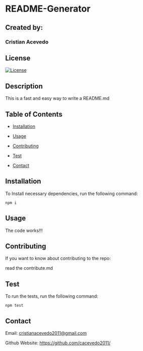 # README-Generator

## Created by:

### Cristian Acevedo

## License

[![License](https://img.shields.io/badge/License-Apache%202.0-blue.svg)](https://opensource.org/licenses/Apache-2.0)


## Description

This is a fast and easy way to write a README.md

## Table of Contents

* [Installation](#installation)

* [Usage](#usage)

* [Contributing](#contributing)

* [Test](#test)

* [Contact](#contact)

## Installation

To Install necessary dependencies, run the following command:  

```
npm i
```

## Usage

The code works!!!


## Contributing

If you want to know about contributing to the repo:

read the contribute.md

## Test

To run the tests, run the following command:

```
npm test
```

## Contact

Email: cristianacevedo2011@gmail.com

Github Website: https://github.com/cacevedo2011/

